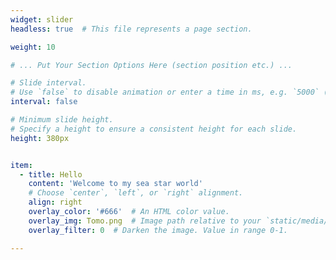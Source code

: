```yaml
---
widget: slider
headless: true  # This file represents a page section.

weight: 10

# ... Put Your Section Options Here (section position etc.) ...

# Slide interval.
# Use `false` to disable animation or enter a time in ms, e.g. `5000` (5s).
interval: false

# Minimum slide height.
# Specify a height to ensure a consistent height for each slide.
height: 380px


item:
  - title: Hello
    content: 'Welcome to my sea star world'
    # Choose `center`, `left`, or `right` alignment.
    align: right
    overlay_color: '#666'  # An HTML color value.
    overlay_img: Tomo.png  # Image path relative to your `static/media/` folder
    overlay_filter: 0  # Darken the image. Value in range 0-1. 

---
```

